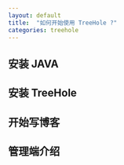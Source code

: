 ```yaml
---
layout: default
title:  "如何开始使用 TreeHole ?"
categories: treehole
---
```


## 安装 JAVA

## 安装 TreeHole

## 开始写博客

## 管理端介绍